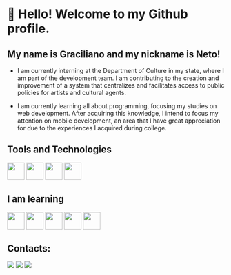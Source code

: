 # 👋 Hello! Welcome to my Github profile.
## My name is Graciliano and my nickname is Neto!

- I am currently interning at the Department of Culture in my state, where I am part of the development team. I am contributing to the creation and improvement of a system that centralizes and facilitates access to public policies for artists and cultural agents.

- I am currently learning all about programming, focusing my studies on web development. After acquiring this knowledge, I intend to focus my attention on mobile development, an area that I have great appreciation for due to the experiences I acquired during college.

## Tools and Technologies
<img src="https://cdn.jsdelivr.net/gh/devicons/devicon@latest/icons/html5/html5-original.svg" width="40" height="40" />  <img src="https://cdn.jsdelivr.net/gh/devicons/devicon@latest/icons/css3/css3-original.svg" width="40" height="40" /> <img src="https://cdn.jsdelivr.net/gh/devicons/devicon@latest/icons/javascript/javascript-original.svg" width="40" height="40" /> <img src="https://cdn.jsdelivr.net/gh/devicons/devicon@latest/icons/php/php-original.svg" width="40" height="40" />

## I am learning
<img src="https://cdn.jsdelivr.net/gh/devicons/devicon@latest/icons/nodejs/nodejs-original.svg" width="40" height="40" /> <img src="https://cdn.jsdelivr.net/gh/devicons/devicon@latest/icons/nextjs/nextjs-original.svg" width="40" height="40" /> <img src="https://cdn.jsdelivr.net/gh/devicons/devicon@latest/icons/typescript/typescript-original.svg" width="40" height="40" /> <img src="https://cdn.jsdelivr.net/gh/devicons/devicon@latest/icons/nestjs/nestjs-original.svg" width="40" height="40" /> <img src="https://cdn.jsdelivr.net/gh/devicons/devicon@latest/icons/react/react-original.svg" width="40" height="40" />                      

## Contacts:

<div>
<a href="https://www.instagram.com/gracilianoneto.dev?igsh=MXMyaWJ6YzVwZW12Ng==" target="_blank"><img loading="lazy" src="https://img.shields.io/badge/-Instagram-%23E4405F?style=for-the-badge&logo=instagram&logoColor=white" target="_blank"></a>
<a href = "gracilianoneto.dev@gmail.com"><img loading="lazy" src="https://img.shields.io/badge/Gmail-D14836?style=for-the-badge&logo=gmail&logoColor=white" target="_blank"></a>
<a href="https://www.linkedin.com/in/gracilianoneto/" target="_blank"><img loading="lazy" src="https://img.shields.io/badge/-LinkedIn-%230077B5?style=for-the-badge&logo=linkedin&logoColor=white" target="_self"></a>   
</div>
                    
